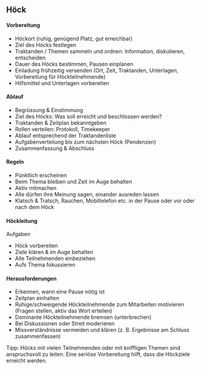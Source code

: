 Höck
----

#### Vorbereitung

*   Höckort (ruhig, genügend Platz, gut erreichbar)
*   Ziel des Höcks festlegen
*   Traktanden / Themen sammeln und ordnen: Information, diskutieren, entscheiden
*   Dauer des Höcks bestimmen, Pausen einplanen
*   Einladung frühzeitig versenden (Ort, Zeit, Traktanden, Unterlagen, Vorbereitung für Höckteilnehmende)
*   Hilfsmittel und Unterlagen vorbereiten

#### Ablauf

*   Begrüssung & Einstimmung
*   Ziel des Höcks: Was soll erreicht und beschlossen werden?
*   Traktanden & Zeitplan bekanntgeben
*   Rollen verteilen: Protokoll, Timekeeper
*   Ablauf entsprechend der Traktandenliste
*   Aufgabenverteilung bis zum nächsten Höck (Pendenzen)
*   Zusammenfassung & Abschluss

#### Regeln

*   Pünktlich erscheinen
*   Beim Thema bleiben und Zeit im Auge behalten
*   Aktiv mitmachen
*   Alle dürfen ihre Meinung sagen, einander ausreden lassen
*   Klatsch & Tratsch, Rauchen, Mobiltelefon etc. in der Pause oder vor oder nach dem Höck

#### Höckleitung

Aufgaben

*   Höck vorbereiten
*   Ziele klären & im Auge behalten
*   Alle Teilnehmenden einbeziehen
*   Aufs Thema fokussieren

#### Herausforderungen

*   Erkennen, wann eine Pause nötig ist
*   Zeitplan einhalten
*   Ruhige/schweigende Höckteilnehmende zum Mitarbeiten motivieren (Fragen stellen, aktiv das Wort erteilen)
*   Dominante Höckteilnehmende bremsen (unterbrechen)
*   Bei Diskussionen oder Streit moderieren
*   Missverständnisse vermeiden und klären (z. B. Ergebnisse am Schluss zusammenfassen)

Tipp: Höcks mit vielen Teilnehmenden oder mit kniffligen Themen sind anspruchsvoll zu leiten. Eine seriöse Vorbereitung hilft, dass die Höckziele erreicht werden.